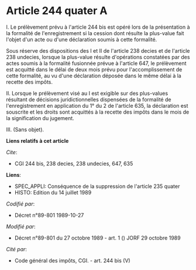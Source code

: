 # Article 244 quater A

I. Le prélèvement prévu à l'article 244 bis est opéré lors de la présentation à la formalité de l'enregistrement si la
cession dont résulte la plus-value fait l'objet d'un acte ou d'une déclaration soumis à cette formalité.

Sous réserve des dispositions des I et II de l'article 238 decies et de l'article 238 undecies, lorsque la plus-value résulte
d'opérations constatées par des actes soumis à la formalité fusionnée prévue à l'article 647, le prélèvement est acquitté
dans le délai de deux mois prévu pour l'accomplissement de cette formalité, au vu d'une déclaration déposée dans le même
délai à la recette des impôts.

II. Lorsque le prélèvement visé au I est exigible sur des plus-values résultant de décisions juridictionnelles dispensées de
la formalité de l'enregistrement en application du 1° du 2 de l'article 635, la déclaration est souscrite et les droits sont
acquittés à la recette des impôts dans le mois de la signification du jugement.

III. (Sans objet).

**Liens relatifs à cet article**

_Cite_:

  - CGI 244 bis, 238 decies, 238 undecies, 647, 635

**Liens**:

  - SPEC_APPLI: Conséquence de la suppression de l'article 235 quater
  - HISTO: Edition du 14 juillet 1989

_Codifié par_:

  - Décret n°89-801 1989-10-27

_Modifié par_:

  - Décret n°89-801 du 27 octobre 1989 - art. 1 () JORF 29 octobre 1989

_Cité par_:

  - Code général des impôts, CGI. - art. 244 bis (V)
